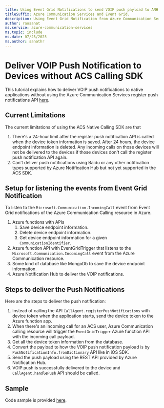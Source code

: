 ```yaml
---
title: Using Event Grid Notifications to send VOIP push payload to ANH.
titleSuffix: Azure Communication Services and Event Grid. 
description: Using Event Grid Notification from Azure Communication Services Native Calling to Incoming VOIP payload to devices via ANH. 
author: raosanat
ms.service: azure-communication-services
ms.topic: include
ms.date: 07/25/2023
ms.author: sanathr
---
```


# Deliver VOIP Push Notification to Devices without ACS Calling SDK

This tutorial explains how to deliver VOIP push notifications to native applications without using the Azure Communication Services register push notifications API [here](../how-tos/calling-sdk/push-notifications.md).

## Current Limitations
The current limitations of using the ACS Native Calling SDK are that 
 1. There's a 24-hour limit after the register push notification API is called when the device token information is saved. After 24 hours, the device endpoint information is deleted. Any incoming calls on those devices will not be delivered to the devices if those devices don't call the register push notification API again.
 2. Can't deliver push notifications using Baidu or any other notification types supported by Azure Notification Hub but not yet supported in the ACS SDK.

## Setup for listening the events from Event Grid Notification
To listen to the `Microsoft.Communication.IncomingCall` event from Event Grid notifications of the Azure Communication Calling resource in Azure.
1. Azure functions with APIs
    1. Save device endpoint information.
    2. Delete device endpoint information.
    3. Get device endpoint information for a given `CommunicationIdentifier`.
2. Azure function API with EventGridTrigger that listens to the `Microsoft.Communication.IncomingCall` event from the Azure Communication resource.
3. Some kind of database like MongoDb to save the device endpoint information.
4. Azure Notification Hub to deliver the VOIP notifications.

## Steps to deliver the Push Notifications
Here are the steps to deliver the push notification:
1. Instead of calling the API `CallAgent.registerPushNotifications` with device token when the application starts, send the device token to the Azure function app.
2. When there's an incoming call for an ACS user, Azure Communication calling resource will trigger the `EventGridTrigger` Azure function API with the incoming call payload.
3. Get all the device token information from the database.
4. Convert the payload to how the VOIP push notification payload is by `PushNotificationInfo.fromDictionary` API like in iOS SDK.
5. Send the push payload using the REST API provided by Azure Notification Hub.
6. VOIP push is successfully delivered to the device and `CallAgent.handlePush` API should be called.

## Sample
Code sample is provided [here](https://github.com/Azure-Samples/communication-services-ios-quickstarts/tree/main/add-calling-push-notifications-event-grid).
